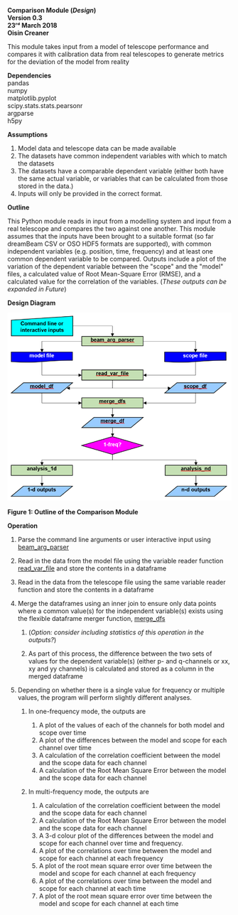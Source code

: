**Comparison Module (*Design*)\
Version 0.3\
23ʳᵈ March 2018\
Oisin Creaner**

This module takes input from a model of telescope performance and
compares it with calibration data from real telescopes to generate
metrics for the deviation of the model from reality

**Dependencies**\
pandas\
numpy\
matplotlib.pyplot\
scipy.stats.stats.pearsonr\
argparse\
h5py

**Assumptions**

1.  Model data and telescope data can be made available
2.  The datasets have common independent variables with which to match
    the datasets
3.  The datasets have a comparable dependent variable (either both have the same 
    actual variable, or variables that can be calculated from those stored in the data.)
4.  Inputs will only be provided in the correct format.

**Outline**

This Python module reads in input from a modelling system and input from a real
telescope and compares the two against one another. This module assumes
that the inputs have been brought to a suitable format (so far dreamBeam CSV or OSO HDF5 formats are supported), with common
independent variables (e.g. position, time, frequency) and at least one
common dependent variable to be compared. Outputs include a plot of the
variation of the dependent variable between the "scope" and the "model" files, 
a calculated value of Root
Mean-Square Error (RMSE), and a calculated value for the correlation of
the variables. (*These outputs can be expanded in Future*)

**Design Diagram**

![Design Diagram](../images/comparison_module_fig1_v2.PNG)

**Figure 1: Outline of the Comparison Module**

**Operation**

1. Parse the command line arguments or user interactive input using 
[beam_arg_parser](/comparison_module/function_docs/arg_parser.md)
2. Read in the data from the model file using the variable reader function 
[read_var_file](/comparison_module/function_docs/file_reading_functions.md)
and store the contents in a dataframe
   
3.  Read in the data from the telescope file using the same variable reader function and store the contents in a
    dataframe

4.  Merge the dataframes using an inner join to ensure only data points
    where a common value(s) for the independent variable(s) exists using 
    the flexible dataframe merger function, 
    [merge_dfs](/comparison_module/function_docs/merge_dfs.md)
    1.  (*Option: consider including statistics of this operation in the outputs?*)

    2.  As part of this process, the difference between the two sets of values for the dependent
        variable(s) (either p- and q-channels or xx, xy and yy channels) 
        is calculated and stored as a column in the merged dataframe

5.  Depending on whether there is a single value for frequency or multiple values, 
    the program will perform slightly different analyses.  

    1.  In one-frequency mode, the outputs are
        1.  A plot of the values of each of the channels for both model and scope over time
        2.  A plot of the differences between the model and scope for each channel over time
        3.  A calculation of the correlation coefficient between the model
            and the scope data for each channel
        4.  A calculation of the Root Mean Square Error between the model
            and the scope data for each channel
            
    2.  In multi-frequency mode, the outputs are
        1.  A calculation of the correlation coefficient between the model
            and the scope data for each channel
        2.  A calculation of the Root Mean Square Error between the model
            and the scope data for each channel
        3.  A 3-d colour plot of the differences between the model and scope
            for each channel over time and frequency.  
        4.  A plot of the correlations over time between the model and scope for each channel at each frequency
        5.  A plot of the root mean square error over time between the model and scope for each channel at each frequency        
        6.  A plot of the correlations over time between the model and scope for each channel at each time
        7.  A plot of the root mean square error over time between the model and scope for each channel at each time        

